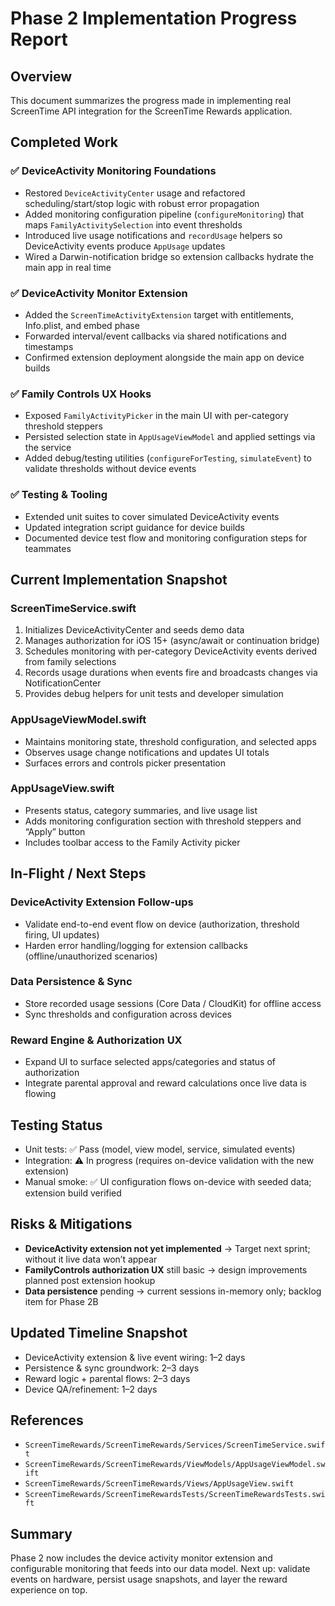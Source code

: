 # Phase 2 Implementation Progress Report

## Overview
This document summarizes the progress made in implementing real ScreenTime API integration for the ScreenTime Rewards application.

## Completed Work

### ✅ DeviceActivity Monitoring Foundations
- Restored `DeviceActivityCenter` usage and refactored scheduling/start/stop logic with robust error propagation
- Added monitoring configuration pipeline (`configureMonitoring`) that maps `FamilyActivitySelection` into event thresholds
- Introduced live usage notifications and `recordUsage` helpers so DeviceActivity events produce `AppUsage` updates
- Wired a Darwin-notification bridge so extension callbacks hydrate the main app in real time

### ✅ DeviceActivity Monitor Extension
- Added the `ScreenTimeActivityExtension` target with entitlements, Info.plist, and embed phase
- Forwarded interval/event callbacks via shared notifications and timestamps
- Confirmed extension deployment alongside the main app on device builds

### ✅ Family Controls UX Hooks
- Exposed `FamilyActivityPicker` in the main UI with per-category threshold steppers
- Persisted selection state in `AppUsageViewModel` and applied settings via the service
- Added debug/testing utilities (`configureForTesting`, `simulateEvent`) to validate thresholds without device events

### ✅ Testing & Tooling
- Extended unit suites to cover simulated DeviceActivity events
- Updated integration script guidance for device builds
- Documented device test flow and monitoring configuration steps for teammates

## Current Implementation Snapshot

### ScreenTimeService.swift
1. Initializes DeviceActivityCenter and seeds demo data
2. Manages authorization for iOS 15+ (async/await or continuation bridge)
3. Schedules monitoring with per-category DeviceActivity events derived from family selections
4. Records usage durations when events fire and broadcasts changes via NotificationCenter
5. Provides debug helpers for unit tests and developer simulation

### AppUsageViewModel.swift
- Maintains monitoring state, threshold configuration, and selected apps
- Observes usage change notifications and updates UI totals
- Surfaces errors and controls picker presentation

### AppUsageView.swift
- Presents status, category summaries, and live usage list
- Adds monitoring configuration section with threshold steppers and “Apply” button
- Includes toolbar access to the Family Activity picker

## In-Flight / Next Steps

### DeviceActivity Extension Follow-ups
- Validate end-to-end event flow on device (authorization, threshold firing, UI updates)
- Harden error handling/logging for extension callbacks (offline/unauthorized scenarios)

### Data Persistence & Sync
- Store recorded usage sessions (Core Data / CloudKit) for offline access
- Sync thresholds and configuration across devices

### Reward Engine & Authorization UX
- Expand UI to surface selected apps/categories and status of authorization
- Integrate parental approval and reward calculations once live data is flowing

## Testing Status
- Unit tests: ✅ Pass (model, view model, service, simulated events)
- Integration: ⚠️ In progress (requires on-device validation with the new extension)
- Manual smoke: ✅ UI configuration flows on-device with seeded data; extension build verified

## Risks & Mitigations
- **DeviceActivity extension not yet implemented** → Target next sprint; without it live data won’t appear
- **FamilyControls authorization UX** still basic → design improvements planned post extension hookup
- **Data persistence** pending → current sessions in-memory only; backlog item for Phase 2B

## Updated Timeline Snapshot
- DeviceActivity extension & live event wiring: 1–2 days
- Persistence & sync groundwork: 2–3 days
- Reward logic + parental flows: 2–3 days
- Device QA/refinement: 1–2 days

## References
- `ScreenTimeRewards/ScreenTimeRewards/Services/ScreenTimeService.swift`
- `ScreenTimeRewards/ScreenTimeRewards/ViewModels/AppUsageViewModel.swift`
- `ScreenTimeRewards/ScreenTimeRewards/Views/AppUsageView.swift`
- `ScreenTimeRewards/ScreenTimeRewardsTests/ScreenTimeRewardsTests.swift`

## Summary
Phase 2 now includes the device activity monitor extension and configurable monitoring that feeds into our data model. Next up: validate events on hardware, persist usage snapshots, and layer the reward experience on top.
